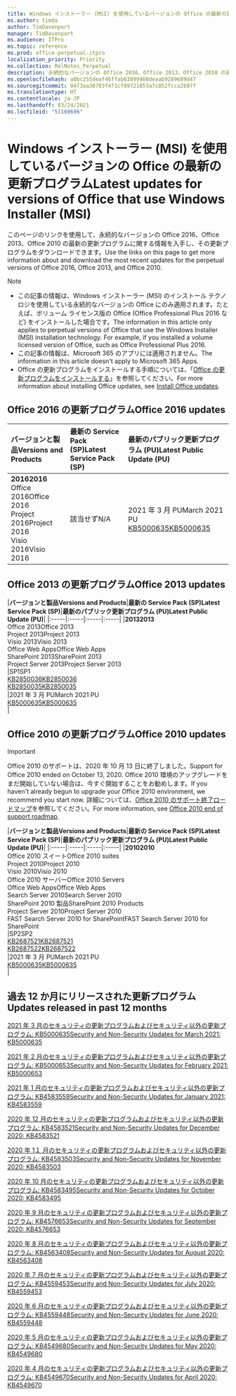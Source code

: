 ```yaml
---
title: Windows インストーラー (MSI) を使用しているバージョンの Office の最新の更新プログラム
ms.author: timda
author: TimDavenport
manager: TimDavenport
ms.audience: ITPro
ms.topic: reference
ms.prod: office-perpetual-itpro
localization_priority: Priority
ms.collection: RelNotes_Perpetual
description: 永続的なバージョンの Office 2016、Office 2013、Office 2010 の最新の更新プログラムの情報へのリンクを IT 技術者に提供します
ms.openlocfilehash: a0bc255deaf46ffab63899468deaab9289689d47
ms.sourcegitcommit: 04f3aa30703f4f1cf89721853a7c052fcca2b97f
ms.translationtype: HT
ms.contentlocale: ja-JP
ms.lasthandoff: 03/24/2021
ms.locfileid: "51169696"
---
```

# <a name="latest-updates-for-versions-of-office-that-use-windows-installer-msi"></a><span data-ttu-id="49591-103">Windows インストーラー (MSI) を使用しているバージョンの Office の最新の更新プログラム</span><span class="sxs-lookup"><span data-stu-id="49591-103">Latest updates for versions of Office that use Windows Installer (MSI)</span></span>

<span data-ttu-id="49591-104">このページのリンクを使用して、永続的なバージョンの Office 2016、Office 2013、Office 2010 の最新の更新プログラムに関する情報を入手し、その更新プログラムをダウンロードできます。</span><span class="sxs-lookup"><span data-stu-id="49591-104">Use the links on this page to get more information about and download the most recent updates for the perpetual versions of Office 2016, Office 2013, and Office 2010.</span></span>
  
 
> [!NOTE]
> - <span data-ttu-id="49591-p101">この記事の情報は、Windows インストーラー (MSI) のインストール テクノロジを使用している永続的なバージョンの Office にのみ適用されます。たとえば、ボリューム ライセンス版の Office (Office Professional Plus 2016 など) をインストールした場合です。</span><span class="sxs-lookup"><span data-stu-id="49591-p101">The information in this article only applies to perpetual versions of Office that use the Windows Installer (MSI) installation technology. For example, if you installed a volume licensed version of Office, such as Office Professional Plus 2016.</span></span>
> - <span data-ttu-id="49591-107">この記事の情報は、Microsoft 365 のアプリには適用されません。</span><span class="sxs-lookup"><span data-stu-id="49591-107">The information in this article doesn't apply to Microsoft 365 Apps.</span></span>
> - <span data-ttu-id="49591-108">Office の更新プログラムをインストールする手順については、「[Office の更新プログラムをインストールする](https://support.office.com/article/2ab296f3-7f03-43a2-8e50-46de917611c5)」を参照してください。</span><span class="sxs-lookup"><span data-stu-id="49591-108">For more information about installing Office updates, see [Install Office updates](https://support.office.com/article/2ab296f3-7f03-43a2-8e50-46de917611c5).</span></span> 


## <a name="office-2016-updates"></a><span data-ttu-id="49591-109">Office 2016 の更新プログラム</span><span class="sxs-lookup"><span data-stu-id="49591-109">Office 2016 updates</span></span>

|<span data-ttu-id="49591-110">**バージョンと製品**</span><span class="sxs-lookup"><span data-stu-id="49591-110">**Versions and Products**</span></span>|<span data-ttu-id="49591-111">**最新の Service Pack (SP)**</span><span class="sxs-lookup"><span data-stu-id="49591-111">**Latest Service Pack (SP)**</span></span>|<span data-ttu-id="49591-112">**最新のパブリック更新プログラム (PU)**</span><span class="sxs-lookup"><span data-stu-id="49591-112">**Latest Public Update (PU)**</span></span>|
|:-----|:-----|:-----|
|<span data-ttu-id="49591-113">**2016**</span><span class="sxs-lookup"><span data-stu-id="49591-113">**2016**</span></span> <br/> <span data-ttu-id="49591-114">Office 2016</span><span class="sxs-lookup"><span data-stu-id="49591-114">Office 2016</span></span>  <br/> <span data-ttu-id="49591-115">Project 2016</span><span class="sxs-lookup"><span data-stu-id="49591-115">Project 2016</span></span>  <br/> <span data-ttu-id="49591-116">Visio 2016</span><span class="sxs-lookup"><span data-stu-id="49591-116">Visio 2016</span></span>  <br/> |<span data-ttu-id="49591-117">該当せず</span><span class="sxs-lookup"><span data-stu-id="49591-117">N/A</span></span>  <br/> |<span data-ttu-id="49591-118">2021 年 3 月 PU</span><span class="sxs-lookup"><span data-stu-id="49591-118">March 2021 PU</span></span>  <br/> [<span data-ttu-id="49591-119">KB5000635</span><span class="sxs-lookup"><span data-stu-id="49591-119">KB5000635</span></span>](https://support.microsoft.com/help/5000635) <br/> |
   
## <a name="office-2013-updates"></a><span data-ttu-id="49591-120">Office 2013 の更新プログラム</span><span class="sxs-lookup"><span data-stu-id="49591-120">Office 2013 updates</span></span>

|<span data-ttu-id="49591-121">**バージョンと製品**</span><span class="sxs-lookup"><span data-stu-id="49591-121">**Versions and Products**</span></span>|<span data-ttu-id="49591-122">**最新の Service Pack (SP)**</span><span class="sxs-lookup"><span data-stu-id="49591-122">**Latest Service Pack (SP)**</span></span>|<span data-ttu-id="49591-123">**最新のパブリック更新プログラム (PU)**</span><span class="sxs-lookup"><span data-stu-id="49591-123">**Latest Public Update (PU)**</span></span>|
|:-----|:-----|:-----|:-----|
|<span data-ttu-id="49591-124">**2013**</span><span class="sxs-lookup"><span data-stu-id="49591-124">**2013**</span></span> <br/> <span data-ttu-id="49591-125">Office 2013</span><span class="sxs-lookup"><span data-stu-id="49591-125">Office 2013</span></span>  <br/> <span data-ttu-id="49591-126">Project 2013</span><span class="sxs-lookup"><span data-stu-id="49591-126">Project 2013</span></span>  <br/> <span data-ttu-id="49591-127">Visio 2013</span><span class="sxs-lookup"><span data-stu-id="49591-127">Visio 2013</span></span>  <br/> <span data-ttu-id="49591-128">Office Web Apps</span><span class="sxs-lookup"><span data-stu-id="49591-128">Office Web Apps</span></span>  <br/> <span data-ttu-id="49591-129">SharePoint 2013</span><span class="sxs-lookup"><span data-stu-id="49591-129">SharePoint 2013</span></span>  <br/> <span data-ttu-id="49591-130">Project Server 2013</span><span class="sxs-lookup"><span data-stu-id="49591-130">Project Server 2013</span></span>  <br/> |<span data-ttu-id="49591-131">SP1</span><span class="sxs-lookup"><span data-stu-id="49591-131">SP1</span></span> <br/> [<span data-ttu-id="49591-132">KB2850036</span><span class="sxs-lookup"><span data-stu-id="49591-132">KB2850036</span></span>](https://support.microsoft.com/kb/2850036) <br/>[<span data-ttu-id="49591-133">KB2850035</span><span class="sxs-lookup"><span data-stu-id="49591-133">KB2850035</span></span>](https://support.microsoft.com/kb/2850035) <br/> |<span data-ttu-id="49591-134">2021 年 3 月 PU</span><span class="sxs-lookup"><span data-stu-id="49591-134">March 2021 PU</span></span>  <br/> [<span data-ttu-id="49591-135">KB5000635</span><span class="sxs-lookup"><span data-stu-id="49591-135">KB5000635</span></span>](https://support.microsoft.com/help/5000635) <br/> |
   
## <a name="office-2010-updates"></a><span data-ttu-id="49591-136">Office 2010 の更新プログラム</span><span class="sxs-lookup"><span data-stu-id="49591-136">Office 2010 updates</span></span>
> [!IMPORTANT]
> <span data-ttu-id="49591-137">Office 2010 のサポートは、2020 年 10 月 13 日に終了しました。</span><span class="sxs-lookup"><span data-stu-id="49591-137">Support for Office 2010 ended on October 13, 2020.</span></span> <span data-ttu-id="49591-138">Office 2010 環境のアップグレードをまだ開始していない場合は、今すぐ開始することをお勧めします。</span><span class="sxs-lookup"><span data-stu-id="49591-138">If you haven't already begun to upgrade your Office 2010 environment, we recommend you start now.</span></span> <span data-ttu-id="49591-139">詳細については、[Office 2010 のサポート終了ロードマップ](/DeployOffice/office-2010-end-support-roadmap)を参照してください。</span><span class="sxs-lookup"><span data-stu-id="49591-139">For more information, see [Office 2010 end of support roadmap](/DeployOffice/office-2010-end-support-roadmap).</span></span> 

|<span data-ttu-id="49591-140">**バージョンと製品**</span><span class="sxs-lookup"><span data-stu-id="49591-140">**Versions and Products**</span></span>|<span data-ttu-id="49591-141">**最新の Service Pack (SP)**</span><span class="sxs-lookup"><span data-stu-id="49591-141">**Latest Service Pack (SP)**</span></span>|<span data-ttu-id="49591-142">**最新のパブリック更新プログラム (PU)**</span><span class="sxs-lookup"><span data-stu-id="49591-142">**Latest Public Update (PU)**</span></span>|
|:-----|:-----|:-----|:-----|
|<span data-ttu-id="49591-143">**2010**</span><span class="sxs-lookup"><span data-stu-id="49591-143">**2010**</span></span> <br/> <span data-ttu-id="49591-144">Office 2010 スイート</span><span class="sxs-lookup"><span data-stu-id="49591-144">Office 2010 suites</span></span>  <br/> <span data-ttu-id="49591-145">Project 2010</span><span class="sxs-lookup"><span data-stu-id="49591-145">Project 2010</span></span>  <br/> <span data-ttu-id="49591-146">Visio 2010</span><span class="sxs-lookup"><span data-stu-id="49591-146">Visio 2010</span></span>  <br/> <span data-ttu-id="49591-147">Office 2010 サーバー</span><span class="sxs-lookup"><span data-stu-id="49591-147">Office 2010 Servers</span></span>  <br/> <span data-ttu-id="49591-148">Office Web Apps</span><span class="sxs-lookup"><span data-stu-id="49591-148">Office Web Apps</span></span>  <br/> <span data-ttu-id="49591-149">Search Server 2010</span><span class="sxs-lookup"><span data-stu-id="49591-149">Search Server 2010</span></span>  <br/> <span data-ttu-id="49591-150">SharePoint 2010 製品</span><span class="sxs-lookup"><span data-stu-id="49591-150">SharePoint 2010 Products</span></span>  <br/> <span data-ttu-id="49591-151">Project Server 2010</span><span class="sxs-lookup"><span data-stu-id="49591-151">Project Server 2010</span></span>  <br/> <span data-ttu-id="49591-152">FAST Search Server 2010 for SharePoint</span><span class="sxs-lookup"><span data-stu-id="49591-152">FAST Search Server 2010 for SharePoint</span></span>  <br/> |<span data-ttu-id="49591-153">SP2</span><span class="sxs-lookup"><span data-stu-id="49591-153">SP2</span></span> <br/>[<span data-ttu-id="49591-154">KB2687521</span><span class="sxs-lookup"><span data-stu-id="49591-154">KB2687521</span></span>](https://support.microsoft.com/kb/2687521) <br/> [<span data-ttu-id="49591-155">KB2687522</span><span class="sxs-lookup"><span data-stu-id="49591-155">KB2687522</span></span>](https://support.microsoft.com/kb/2687522) <br/> |<span data-ttu-id="49591-156">2021 年 3 月 PU</span><span class="sxs-lookup"><span data-stu-id="49591-156">March 2021 PU</span></span>  <br/> [<span data-ttu-id="49591-157">KB5000635</span><span class="sxs-lookup"><span data-stu-id="49591-157">KB5000635</span></span>](https://support.microsoft.com/help/5000635) <br/> |
   

   
## <a name="updates-released-in-past-12-months"></a><span data-ttu-id="49591-158">過去 12 か月にリリースされた更新プログラム</span><span class="sxs-lookup"><span data-stu-id="49591-158">Updates released in past 12 months</span></span>

[<span data-ttu-id="49591-159">2021 年 3 月のセキュリティの更新プログラムおよびセキュリティ以外の更新プログラム: KB5000635</span><span class="sxs-lookup"><span data-stu-id="49591-159">Security and Non-Security Updates for March 2021: KB5000635</span></span>](https://support.microsoft.com/help/5000635)

[<span data-ttu-id="49591-160">2021 年 2 月のセキュリティの更新プログラムおよびセキュリティ以外の更新プログラム: KB5000653</span><span class="sxs-lookup"><span data-stu-id="49591-160">Security and Non-Security Updates for February 2021: KB5000653</span></span>](https://support.microsoft.com/help/5000653)

[<span data-ttu-id="49591-161">2021 年 1 月のセキュリティの更新プログラムおよびセキュリティ以外の更新プログラム: KB4583559</span><span class="sxs-lookup"><span data-stu-id="49591-161">Security and Non-Security Updates for January 2021: KB4583559</span></span>](https://support.microsoft.com/help/4583559)

[<span data-ttu-id="49591-162">2020 年 12 月のセキュリティの更新プログラムおよびセキュリティ以外の更新プログラム: KB4583521</span><span class="sxs-lookup"><span data-stu-id="49591-162">Security and Non-Security Updates for December 2020: KB4583521</span></span>](https://support.microsoft.com/help/4583521)

[<span data-ttu-id="49591-163">2020 年 1１ 月のセキュリティの更新プログラムおよびセキュリティ以外の更新プログラム: KB4583503</span><span class="sxs-lookup"><span data-stu-id="49591-163">Security and Non-Security Updates for November 2020: KB4583503</span></span>](https://support.microsoft.com/help/4583503)

[<span data-ttu-id="49591-164">2020 年 10 月のセキュリティの更新プログラムおよびセキュリティ以外の更新プログラム: KB4583495</span><span class="sxs-lookup"><span data-stu-id="49591-164">Security and Non-Security Updates for October 2020: KB4583495</span></span>](https://support.microsoft.com/help/4583495)

[<span data-ttu-id="49591-165">2020 年 9 月のセキュリティの更新プログラムおよびセキュリティ以外の更新プログラム: KB4576653</span><span class="sxs-lookup"><span data-stu-id="49591-165">Security and Non-Security Updates for September 2020: KB4576653</span></span>](https://support.microsoft.com/help/4576653)

[<span data-ttu-id="49591-166">2020 年 8 月のセキュリティの更新プログラムおよびセキュリティ以外の更新プログラム: KB4563408</span><span class="sxs-lookup"><span data-stu-id="49591-166">Security and Non-Security Updates for August 2020: KB4563408</span></span>](https://support.microsoft.com/help/4563408)

[<span data-ttu-id="49591-167">2020 年 7 月のセキュリティの更新プログラムおよびセキュリティ以外の更新プログラム: KB4559453</span><span class="sxs-lookup"><span data-stu-id="49591-167">Security and Non-Security Updates for July 2020: KB4559453</span></span>](https://support.microsoft.com/help/4559453)

[<span data-ttu-id="49591-168">2020 年 6 月のセキュリティの更新プログラムおよびセキュリティ以外の更新プログラム: KB4559448</span><span class="sxs-lookup"><span data-stu-id="49591-168">Security and Non-Security Updates for June 2020: KB4559448</span></span>](https://support.microsoft.com/help/4559448)

[<span data-ttu-id="49591-169">2020 年 5 月のセキュリティの更新プログラムおよびセキュリティ以外の更新プログラム: KB4549680</span><span class="sxs-lookup"><span data-stu-id="49591-169">Security and Non-Security Updates for May 2020: KB4549680</span></span>](https://support.microsoft.com/help/4549680)

[<span data-ttu-id="49591-170">2020 年 4 月のセキュリティの更新プログラムおよびセキュリティ以外の更新プログラム: KB4549670</span><span class="sxs-lookup"><span data-stu-id="49591-170">Security and Non-Security Updates for April 2020: KB4549670</span></span>](https://support.microsoft.com/help/4549670)







 




</br>